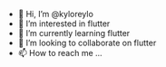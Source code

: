 - 👋 Hi, I’m @kyloreylo
- 👀 I’m interested in flutter
- 🌱 I’m currently learning flutter
- 💞️ I’m looking to collaborate on flutter
- 📫 How to reach me ...

<!---
kyloreylo/kyloreylo is a ✨ special ✨ repository because its `README.md` (this file) appears on your GitHub profile.
You can click the Preview link to take a look at your changes.
--->
